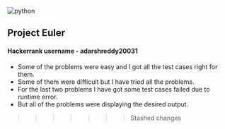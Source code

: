 ![python](https://img.shields.io/badge/-Python-blue)
## Project Euler
#### Hackerrank username - **adarshreddy20031**
* Some of the problems were easy and I got all the test cases right for them.
* Some of them were difficult but I have tried all the problems.
* For the last two problems I have got some test cases failed due to runtime error.
* But all of the problems were displaying the desired output.

>>>>>>> Stashed changes
